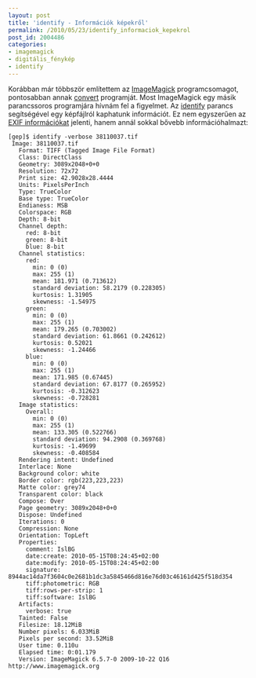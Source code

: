 ```yaml
---
layout: post
title: 'identify - Információk képekről'
permalink: /2010/05/23/identify_informaciok_kepekrol
post_id: 2004486
categories: 
- imagemagick
- digitális_fénykép
- identify
---
```


Korábban már többször említettem az 
[ImageMagick](http://www.imagemagick.org/) programcsomagot, pontosabban annak 
[convert](http://www.imagemagick.org/script/convert.php) programját. Most ImageMagick egy másik parancssoros programjára hívnám fel a figyelmet. 
Az 
[identify](http://www.imagemagick.org/script/identify.php) parancs segítségével egy képfájlról kaphatunk információt. Ez nem egyszerűen az 
[EXIF információkat](/2010/05/14/exiftool) jelenti, hanem annál sokkal bővebb információhalmazt: 
```
[gep]$ identify -verbose 38110037.tif
 Image: 38110037.tif
   Format: TIFF (Tagged Image File Format)
   Class: DirectClass
   Geometry: 3089x2048+0+0
   Resolution: 72x72
   Print size: 42.9028x28.4444
   Units: PixelsPerInch
   Type: TrueColor
   Base type: TrueColor
   Endianess: MSB
   Colorspace: RGB
   Depth: 8-bit
   Channel depth:
     red: 8-bit
     green: 8-bit
     blue: 8-bit
   Channel statistics:
     red:
       min: 0 (0)
       max: 255 (1)
       mean: 181.971 (0.713612)
       standard deviation: 58.2179 (0.228305)
       kurtosis: 1.31905
       skewness: -1.54975
     green:
       min: 0 (0)
       max: 255 (1)
       mean: 179.265 (0.703002)
       standard deviation: 61.8661 (0.242612)
       kurtosis: 0.52021
       skewness: -1.24466
     blue:
       min: 0 (0)
       max: 255 (1)
       mean: 171.985 (0.67445)
       standard deviation: 67.8177 (0.265952)
       kurtosis: -0.312623
       skewness: -0.728281
   Image statistics:
     Overall:
       min: 0 (0)
       max: 255 (1)
       mean: 133.305 (0.522766)
       standard deviation: 94.2908 (0.369768)
       kurtosis: -1.49699
       skewness: -0.408584
   Rendering intent: Undefined
   Interlace: None
   Background color: white
   Border color: rgb(223,223,223)
   Matte color: grey74
   Transparent color: black
   Compose: Over
   Page geometry: 3089x2048+0+0
   Dispose: Undefined
   Iterations: 0
   Compression: None
   Orientation: TopLeft
   Properties:
     comment: IslBG
     date:create: 2010-05-15T08:24:45+02:00
     date:modify: 2010-05-15T08:24:45+02:00
     signature: 8944ac14da7f3604c0e2681b1dc3a5845466d816e76d03c46161d425f518d354
     tiff:photometric: RGB
     tiff:rows-per-strip: 1
     tiff:software: IslBG
   Artifacts:
     verbose: true
   Tainted: False
   Filesize: 18.12MiB
   Number pixels: 6.033MiB
   Pixels per second: 33.52MiB
   User time: 0.110u
   Elapsed time: 0:01.179
   Version: ImageMagick 6.5.7-0 2009-10-22 Q16 http://www.imagemagick.org
```
  